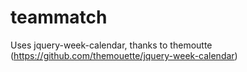 # teammatch

Uses jquery-week-calendar, thanks to themoutte (https://github.com/themouette/jquery-week-calendar)
